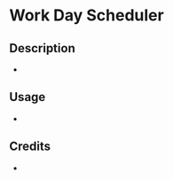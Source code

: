 # Work Day Scheduler 

## Description
-

## Usage
-

## Credits
-
<!-- Module 5 Activity 25 for reference for displaying current day -->
<!-- https://day.js.org/docs/en/parse/now -->